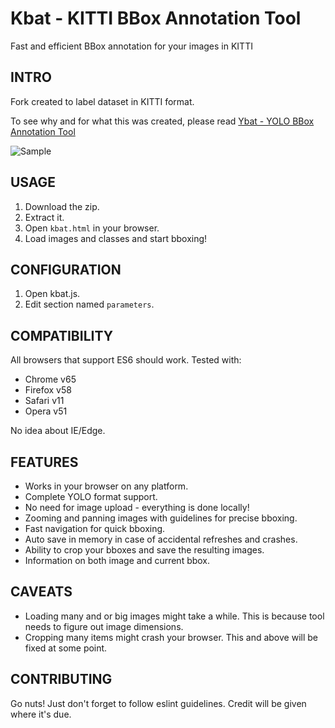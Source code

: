 # Kbat - KITTI BBox Annotation Tool
Fast and efficient BBox annotation for your images in KITTI

## INTRO
Fork created to label dataset in KITTI format.

To see why and for what this was created, please read [Ybat - YOLO BBox Annotation Tool](https://medium.com/@drainingsun/ybat-yolo-bbox-annotation-tool-96fb765d0036)

![Sample](cute.png)

## USAGE
1. Download the zip.
2. Extract it.
3. Open `kbat.html` in your browser.
4. Load images and classes and start bboxing!

## CONFIGURATION
1. Open kbat.js.
2. Edit section named `parameters`.

## COMPATIBILITY
All browsers that support ES6 should work. Tested with:

* Chrome v65
* Firefox v58
* Safari v11
* Opera v51

No idea about IE/Edge.

## FEATURES
* Works in your browser on any platform.
* Complete YOLO format support.
* No need for image upload - everything is done locally!
* Zooming and panning images with guidelines for precise bboxing.
* Fast navigation for quick bboxing.
* Auto save in memory in case of accidental refreshes and crashes.
* Ability to crop your bboxes and save the resulting images.
* Information on both image and current bbox.

## CAVEATS
* Loading many and or big images might take a while. This is because tool needs to figure out image dimensions.  
* Cropping many items might crash your browser. This and above will be fixed at some point.

## CONTRIBUTING
Go nuts! Just don't forget to follow eslint guidelines. Credit will be given where it's due.
